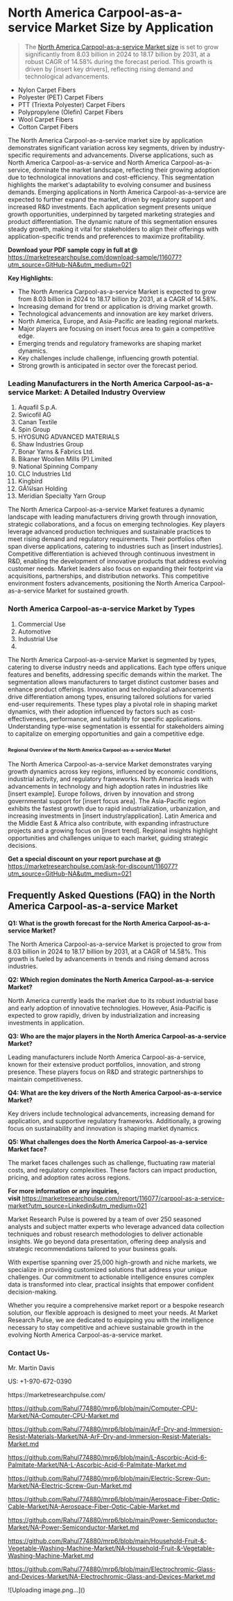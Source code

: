 <h1>North America Carpool-as-a-service Market&nbsp;Size by Application</h1><blockquote><p>The <a href="https://marketresearchpulse.com/download-sample/116077?utm_source=GitHub-NA&amp;utm_medium=021">North America Carpool-as-a-service Market size</a> is set to grow significantly from 8.03 billion in 2024 to 18.17 billion by 2031, at a robust CAGR of 14.58% during the forecast period. This growth is driven by [insert key drivers], reflecting rising demand and technological advancements.</p></blockquote><ul><li>Nylon Carpet Fibers <li> Polyester (PET) Carpet Fibers <li> PTT (Triexta Polyester) Carpet Fibers <li> Polypropylene (Olefin) Carpet Fibers <li> Wool Carpet Fibers <li> Cotton Carpet Fibers</li></ul><p>The North America Carpool-as-a-service market size by application demonstrates significant variation across key segments, driven by industry-specific requirements and advancements. Diverse applications, such as North America Carpool-as-a-service and North America Carpool-as-a-service, dominate the market landscape, reflecting their growing adoption due to technological innovations and cost-efficiency. This segmentation highlights the market's adaptability to evolving consumer and business demands. Emerging applications in North America Carpool-as-a-service are expected to further expand the market, driven by regulatory support and increased R&D investments. Each application segment presents unique growth opportunities, underpinned by targeted marketing strategies and product differentiation. The dynamic nature of this segmentation ensures steady growth, making it vital for stakeholders to align their offerings with application-specific trends and preferences to maximize profitability.</p><p><strong>Download your PDF sample copy in full at @ </strong><a href="https://marketresearchpulse.com/download-sample/116077?utm_source=GitHub-NA&amp;utm_medium=021">https://marketresearchpulse.com/download-sample/116077?utm_source=GitHub-NA&amp;utm_medium=021</a></p><p><strong>Key Highlights: </strong></p><ul><li>The North America Carpool-as-a-service Market is expected to grow from 8.03 billion in 2024 to 18.17 billion by 2031, at a CAGR of 14.58%.</li><li>Increasing demand for trend or application is driving market growth.</li><li>Technological advancements and innovation are key market drivers.</li><li>North America, Europe, and Asia-Pacific are leading regional markets.</li><li>Major players are focusing on insert focus area to gain a competitive edge.</li><li>Emerging trends and regulatory frameworks are shaping market dynamics.</li><li>Key challenges include challenge, influencing growth potential.</li><li>Strong growth is anticipated in sector over the forecast period.</li></ul><h3>Leading Manufacturers in the North America Carpool-as-a-service Market: A Detailed Industry Overview</h3><ol><li>Aquafil S.p.A.</li><li>Swicofil AG</li><li>Canan Textile</li><li>Spin Group</li><li>HYOSUNG ADVANCED MATERIALS</li><li>Shaw Industries Group</li><li>Bonar Yarns & Fabrics Ltd.</li><li>Bikaner Woollen Mills (P) Limited</li><li>National Spinning Company</li><li>CLC Industries Ltd</li><li>Kingbird</li><li>GÃ¼lsan Holding</li><li>Meridian Specialty Yarn Group</li></ol><div class="flex max-w-full flex-col flex-grow"><div class="min-h-8 text-message flex w-full flex-col items-end gap-2 whitespace-normal break-words [.text-message+&amp;]:mt-5" dir="auto" data-message-author-role="assistant" data-message-id="fd8432e4-4910-450d-b182-61b7bfb0a01f" data-message-model-slug="gpt-4o"><div class="flex w-full flex-col gap-1 empty:hidden first:pt-[3px]"><div class="markdown prose w-full break-words dark:prose-invert light"><p>The North America Carpool-as-a-service Market features a dynamic landscape with leading manufacturers driving growth through innovation, strategic collaborations, and a focus on emerging technologies. Key players leverage advanced production techniques and sustainable practices to meet rising demand and regulatory requirements. Their portfolios often span diverse applications, catering to industries such as [insert industries]. Competitive differentiation is achieved through continuous investment in R&amp;D, enabling the development of innovative products that address evolving customer needs. Market leaders also focus on expanding their footprint via acquisitions, partnerships, and distribution networks. This competitive environment fosters advancements, positioning the North America Carpool-as-a-service Market for sustained growth.</p></div></div></div></div><h3>North America Carpool-as-a-service Market by Types</h3><ol><li>Commercial Use <li> Automotive <li> Industrial Use <li> </li></ol><div class="flex max-w-full flex-col flex-grow"><div class="min-h-8 text-message flex w-full flex-col items-end gap-2 whitespace-normal break-words [.text-message+&amp;]:mt-5" dir="auto" data-message-author-role="assistant" data-message-id="084470be-0bb7-4664-bddf-5156b4f41249" data-message-model-slug="gpt-4o-mini"><div class="flex w-full flex-col gap-1 empty:hidden first:pt-[3px]"><div class="markdown prose w-full break-words dark:prose-invert light"><p>The North America Carpool-as-a-service Market is segmented by types, catering to diverse industry needs and applications. Each type offers unique features and benefits, addressing specific demands within the market. The segmentation allows manufacturers to target distinct customer bases and enhance product offerings. Innovation and technological advancements drive differentiation among types, ensuring tailored solutions for varied end-user requirements. These types play a pivotal role in shaping market dynamics, with their adoption influenced by factors such as cost-effectiveness, performance, and suitability for specific applications. Understanding type-wise segmentation is essential for stakeholders aiming to capitalize on emerging opportunities and gain a competitive edge.</p></div></div></div></div><h3><span style="font-size: 11px;">Regional Overview of the North America Carpool-as-a-service Market</span></h3><div class="flex max-w-full flex-col flex-grow"><div class="min-h-8 text-message flex w-full flex-col items-end gap-2 whitespace-normal break-words [.text-message+&amp;]:mt-5" dir="auto" data-message-author-role="assistant" data-message-id="e9038762-ce64-4e30-91c9-9bd413514231" data-message-model-slug="gpt-4o-mini"><div class="flex w-full flex-col gap-1 empty:hidden first:pt-[3px]"><div class="markdown prose w-full break-words dark:prose-invert light"><p>The North America Carpool-as-a-service Market demonstrates varying growth dynamics across key regions, influenced by economic conditions, industrial activity, and regulatory frameworks. North America leads with advancements in technology and high adoption rates in industries like [insert example]. Europe follows, driven by innovation and strong governmental support for [insert focus area]. The Asia-Pacific region exhibits the fastest growth due to rapid industrialization, urbanization, and increasing investments in [insert industry/application]. Latin America and the Middle East &amp; Africa also contribute, with expanding infrastructure projects and a growing focus on [insert trend]. Regional insights highlight opportunities and challenges unique to each market, guiding strategic decisions.</p></div></div></div></div><p><strong>Get a special discount on your report purchase at @ </strong><a href="https://marketresearchpulse.com/ask-for-discount/116077?utm_source=GitHub-NA&amp;utm_medium=021">https://marketresearchpulse.com/ask-for-discount/116077?utm_source=GitHub-NA&amp;utm_medium=021</a></p><h2>Frequently Asked Questions (FAQ) in the North America Carpool-as-a-service Market</h2><p><strong>Q1: What is the growth forecast for the North America Carpool-as-a-service Market?</strong></p><p>The North America Carpool-as-a-service Market is projected to grow from 8.03 billion in 2024 to 18.17 billion by 2031, at a CAGR of 14.58%. This growth is fueled by advancements in trends and rising demand across industries.</p><p><strong>Q2: Which region dominates the North America Carpool-as-a-service Market?</strong></p><p>North America currently leads the market due to its robust industrial base and early adoption of innovative technologies. However, Asia-Pacific is expected to grow rapidly, driven by industrialization and increasing investments in application.</p><p><strong>Q3: Who are the major players in the North America Carpool-as-a-service Market?</strong></p><p>Leading manufacturers include North America Carpool-as-a-service, known for their extensive product portfolios, innovation, and strong presence. These players focus on R&amp;D and strategic partnerships to maintain competitiveness.</p><p><strong>Q4: What are the key drivers of the North America Carpool-as-a-service Market?</strong></p><p>Key drivers include technological advancements, increasing demand for application, and supportive regulatory frameworks. Additionally, a growing focus on sustainability and innovation is shaping market dynamics.</p><p><strong>Q5: What challenges does the North America Carpool-as-a-service Market face?</strong></p><p>The market faces challenges such as challenge, fluctuating raw material costs, and regulatory complexities. These factors can impact production, pricing, and adoption rates across regions.</p><p><strong>For more information or any inquiries, visit&nbsp;</strong><a href="https://marketresearchpulse.com/report/116077/carpool-as-a-service-market?utm_source=Linkedin&utm_medium=021">https://marketresearchpulse.com/report/116077/carpool-as-a-service-market?utm_source=Linkedin&utm_medium=021</a></p><p>Market Research Pulse is powered by a team of over 250 seasoned analysts and subject matter experts who leverage advanced data collection techniques and robust research methodologies to deliver actionable insights. We go beyond data presentation, offering deep analysis and strategic recommendations tailored to your business goals.</p><p>With expertise spanning over 25,000 high-growth and niche markets, we specialize in providing customized solutions that address your unique challenges. Our commitment to actionable intelligence ensures complex data is transformed into clear, practical insights that empower confident decision-making.</p><p>Whether you require a comprehensive market report or a bespoke research solution, our flexible approach is designed to meet your needs. At Market Research Pulse, we are dedicated to equipping you with the intelligence necessary to stay competitive and achieve sustainable growth in the evolving North America Carpool-as-a-service market.</p><h3><strong>Contact Us-</strong></h3><p>Mr. Martin Davis</p><p>US: +1-970-672-0390</p><p>https://marketresearchpulse.com/</p><p><a href="https://github.com/Rahul774880/mrp6/blob/main/Computer-CPU-Market/NA-Computer-CPU-Market.md">https://github.com/Rahul774880/mrp6/blob/main/Computer-CPU-Market/NA-Computer-CPU-Market.md</a></p><p><a href="https://github.com/Rahul774880/mrp6/blob/main/ArF-Dry-and-Immersion-Resist-Materials-Market/NA-ArF-Dry-and-Immersion-Resist-Materials-Market.md">https://github.com/Rahul774880/mrp6/blob/main/ArF-Dry-and-Immersion-Resist-Materials-Market/NA-ArF-Dry-and-Immersion-Resist-Materials-Market.md</a></p><p><a href="https://github.com/Rahul774880/mrp6/blob/main/L-Ascorbic-Acid-6-Palmitate-Market/NA-L-Ascorbic-Acid-6-Palmitate-Market.md">https://github.com/Rahul774880/mrp6/blob/main/L-Ascorbic-Acid-6-Palmitate-Market/NA-L-Ascorbic-Acid-6-Palmitate-Market.md</a></p><p><a href="https://github.com/Rahul774880/mrp6/blob/main/Electric-Screw-Gun-Market/NA-Electric-Screw-Gun-Market.md">https://github.com/Rahul774880/mrp6/blob/main/Electric-Screw-Gun-Market/NA-Electric-Screw-Gun-Market.md</a></p><p><a href="https://github.com/Rahul774880/mrp6/blob/main/Aerospace-Fiber-Optic-Cable-Market/NA-Aerospace-Fiber-Optic-Cable-Market.md">https://github.com/Rahul774880/mrp6/blob/main/Aerospace-Fiber-Optic-Cable-Market/NA-Aerospace-Fiber-Optic-Cable-Market.md</a></p><p><a href="https://github.com/Rahul774880/mrp6/blob/main/Power-Semiconductor-Market/NA-Power-Semiconductor-Market.md">https://github.com/Rahul774880/mrp6/blob/main/Power-Semiconductor-Market/NA-Power-Semiconductor-Market.md</a></p><p><a href="https://github.com/Rahul774880/mrp6/blob/main/Household-Fruit-&-Vegetable-Washing-Machine-Market/NA-Household-Fruit-&-Vegetable-Washing-Machine-Market.md">https://github.com/Rahul774880/mrp6/blob/main/Household-Fruit-&-Vegetable-Washing-Machine-Market/NA-Household-Fruit-&-Vegetable-Washing-Machine-Market.md</a></p><p><a href="https://github.com/Rahul774880/mrp6/blob/main/Electrochromic-Glass-and-Devices-Market/NA-Electrochromic-Glass-and-Devices-Market.md">https://github.com/Rahul774880/mrp6/blob/main/Electrochromic-Glass-and-Devices-Market/NA-Electrochromic-Glass-and-Devices-Market.md</a></p>
![Uploading image.png…]()

